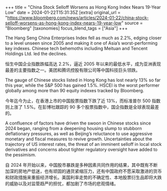 +++
title = "China Stock Selloff Worsens as Hong Kong Index Nears 19-Year Low"
date = 2024-01-22T15:31:35Z
[extra]
original_url = "https://www.bloomberg.com/news/articles/2024-01-22/china-stock-selloff-worsens-as-hong-kong-index-nears-19-year-low"
source = "Bloomberg"
[taxonomies]
focus_blend_tags = ["Asia"]
+++

The Hang Seng China Enterprises Index fell as much as 2.2%, edging closer to a level unseen since 2005 and making it one of Asia’s worst-performing key indexes. Chinese tech behemoths including Meituan and Tencent Holdings Ltd. led the declines.

恒生中国企业指数跌幅高达 2.2%，逼近 2005 年以来的最低水平，成为亚洲表现最差的主要指数之一。美团和腾讯控股有限公司等中国科技巨头领跌。

The gauge of Chinese stocks listed in Hong Kong has lost nearly 13% so far this year, while the S&P 500 has gained 1.5%. HSCEI is the worst performer globally among more than 90 equity indexes tracked by Bloomberg.

今年迄今为止，在香港上市的中国股票指数下跌了近 13%，而标准普尔 500 指数则上涨了 1.5%。在彭博社跟踪的 90 多个股票指数中，国企指数是全球表现最差的。

A confluence of factors have driven the swoon in Chinese stocks since 2024 began, ranging from a deepening housing slump to stubborn deflationary pressures, as well as Beijing’s reluctance to use aggressive monetary and fiscal measures to revive growth. Uncertainties about the trajectory of US interest rates, the threat of an imminent selloff in local stock derivatives and concerns about tighter regulatory oversight have added to the pessimism.

自 2024 年开始以来，中国股市暴跌是多种因素共同作用的结果，其中既有不断加深的房地产低迷，也有顽固的通货紧缩压力，还有中国政府不愿采取激进的货币和财政措施来重振经济增长。美国利率走势的不确定性、本地股票衍生品即将大跌的威胁以及对监管趋严的担忧，都加剧了市场的悲观情绪。